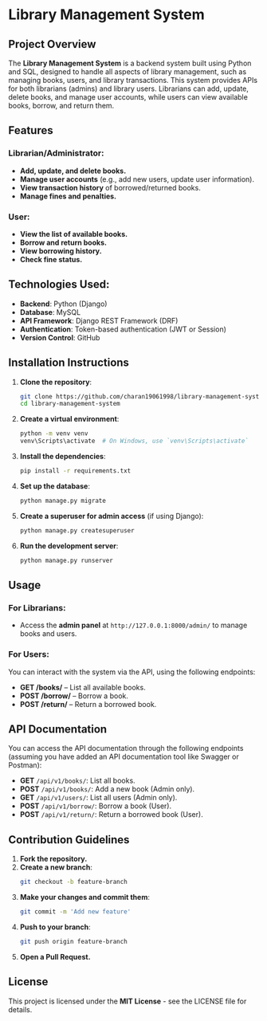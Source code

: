 # Library Management System

## Project Overview

The **Library Management System** is a backend system built using Python and SQL, designed to handle all aspects of library management, such as managing books, users, and library transactions. This system provides APIs for both librarians (admins) and library users. Librarians can add, update, delete books, and manage user accounts, while users can view available books, borrow, and return them.

## Features

### Librarian/Administrator:
- **Add, update, and delete books.**
- **Manage user accounts** (e.g., add new users, update user information).
- **View transaction history** of borrowed/returned books.
- **Manage fines and penalties.**

### User:
- **View the list of available books.**
- **Borrow and return books.**
- **View borrowing history.**
- **Check fine status.**

## Technologies Used:
- **Backend**: Python (Django)
- **Database**: MySQL
- **API Framework**: Django REST Framework (DRF)
- **Authentication**: Token-based authentication (JWT or Session)
- **Version Control**: GitHub

## Installation Instructions

1. **Clone the repository**:
    ```bash
    git clone https://github.com/charan19061998/library-management-system.git
    cd library-management-system
    ```

2. **Create a virtual environment**:
    ```bash
    python -m venv venv
    venv\Scripts\activate  # On Windows, use `venv\Scripts\activate`
    ```

3. **Install the dependencies**:
    ```bash
    pip install -r requirements.txt
    ```

4. **Set up the database**:
    ```bash
    python manage.py migrate
    ```

5. **Create a superuser for admin access** (if using Django):
    ```bash
    python manage.py createsuperuser
    ```

6. **Run the development server**:
    ```bash
    python manage.py runserver
    ```

## Usage

### For Librarians:

- Access the **admin panel** at `http://127.0.0.1:8000/admin/` to manage books and users.

### For Users:

You can interact with the system via the API, using the following endpoints:
- **GET /books/** – List all available books.
- **POST /borrow/** – Borrow a book.
- **POST /return/** – Return a borrowed book.

## API Documentation

You can access the API documentation through the following endpoints (assuming you have added an API documentation tool like Swagger or Postman):

- **GET** `/api/v1/books/`: List all books.
- **POST** `/api/v1/books/`: Add a new book (Admin only).
- **GET** `/api/v1/users/`: List all users (Admin only).
- **POST** `/api/v1/borrow/`: Borrow a book (User).
- **POST** `/api/v1/return/`: Return a borrowed book (User).

## Contribution Guidelines

1. **Fork the repository.**
2. **Create a new branch**:
    ```bash
    git checkout -b feature-branch
    ```
3. **Make your changes and commit them**:
    ```bash
    git commit -m 'Add new feature'
    ```
4. **Push to your branch**:
    ```bash
    git push origin feature-branch
    ```
5. **Open a Pull Request.**

## License

This project is licensed under the **MIT License** - see the LICENSE file for details.
